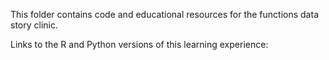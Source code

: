 This folder contains code and educational resources for the functions data story clinic.

Links to the R and Python versions of this learning experience:
